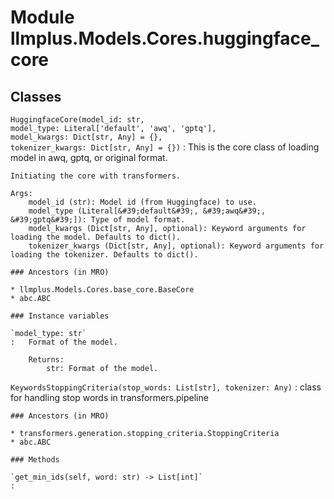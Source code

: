 Module llmplus.Models.Cores.huggingface_core
============================================

Classes
-------

`HuggingfaceCore(model_id: str, model_type: Literal['default', 'awq', 'gptq'], model_kwargs: Dict[str, Any] = {}, tokenizer_kwargs: Dict[str, Any] = {})`
:   This is the core class of loading model in awq, gptq, or original format.
        
    
    Initiating the core with transformers.
    
    Args:
        model_id (str): Model id (from Huggingface) to use.
        model_type (Literal[&#39;default&#39;, &#39;awq&#39;, &#39;gptq&#39;]): Type of model format.
        model_kwargs (Dict[str, Any], optional): Keyword arguments for loading the model. Defaults to dict().
        tokenizer_kwargs (Dict[str, Any], optional): Keyword arguments for loading the tokenizer. Defaults to dict().

    ### Ancestors (in MRO)

    * llmplus.Models.Cores.base_core.BaseCore
    * abc.ABC

    ### Instance variables

    `model_type: str`
    :   Format of the model.
        
        Returns:
            str: Format of the model.

`KeywordsStoppingCriteria(stop_words: List[str], tokenizer: Any)`
:   class for handling stop words in transformers.pipeline

    ### Ancestors (in MRO)

    * transformers.generation.stopping_criteria.StoppingCriteria
    * abc.ABC

    ### Methods

    `get_min_ids(self, word: str) ‑> List[int]`
    :